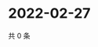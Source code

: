 # 2022-02-27

共 0 条

<!-- BEGIN WEIBO -->
<!-- 最后更新时间 Sun Feb 27 2022 05:08:08 GMT+0800 (China Standard Time) -->

<!-- END WEIBO -->
